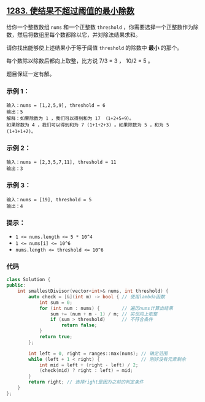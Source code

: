 ## [1283. 使结果不超过阈值的最小除数](https://leetcode.cn/problems/find-the-smallest-divisor-given-a-threshold/)

给你一个整数数组 `nums` 和一个正整数 `threshold` ，你需要选择一个正整数作为除数，然后将数组里每个数都除以它，并对除法结果求和。

请你找出能够使上述结果小于等于阈值 `threshold` 的除数中 **最小** 的那个。

每个数除以除数后都向上取整，比方说 7/3 = 3 ， 10/2 = 5 。

题目保证一定有解。

### **示例 1：**

```
输入：nums = [1,2,5,9], threshold = 6
输出：5
解释：如果除数为 1 ，我们可以得到和为 17 （1+2+5+9）。
如果除数为 4 ，我们可以得到和为 7 (1+1+2+3) 。如果除数为 5 ，和为 5 (1+1+1+2)。
```

### **示例 2：**

```
输入：nums = [2,3,5,7,11], threshold = 11
输出：3
```

### **示例 3：**

```
输入：nums = [19], threshold = 5
输出：4
```

### **提示：**

- `1 <= nums.length <= 5 * 10^4`
- `1 <= nums[i] <= 10^6`
- `nums.length <= threshold <= 10^6`

### 代码

```cpp
class Solution {
public:
    int smallestDivisor(vector<int>& nums, int threshold) {
        auto check = [&](int m) -> bool { // 使用lambda函数
            int sum = 0;
            for (int num : nums) {        // 遍历nums计算出结果
                sum += (num + m - 1) / m; // 实现向上取整
                if (sum > threshold)      // 不符合条件
                    return false;
            }
            return true;
        };

        int left = 0, right = ranges::max(nums); // 确定范围
        while (left + 1 < right) {               // 刚好没有元素剩余
            int mid = left + (right - left) / 2;
            (check(mid) ? right : left) = mid;
        }
        return right; // 选择right是因为之前的判定条件
    }
};
```


